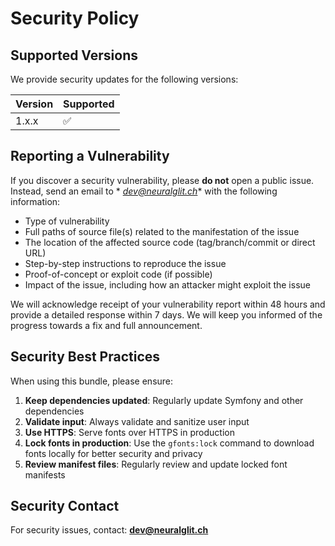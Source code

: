 # Security Policy

## Supported Versions

We provide security updates for the following versions:

| Version | Supported          |
|---------|--------------------|
| 1.x.x   | :white_check_mark: |

## Reporting a Vulnerability

If you discover a security vulnerability, please **do not** open a public issue. Instead, send an email to *
*dev@neuralglit.ch** with the following information:

- Type of vulnerability
- Full paths of source file(s) related to the manifestation of the issue
- The location of the affected source code (tag/branch/commit or direct URL)
- Step-by-step instructions to reproduce the issue
- Proof-of-concept or exploit code (if possible)
- Impact of the issue, including how an attacker might exploit the issue

We will acknowledge receipt of your vulnerability report within 48 hours and provide a detailed response within 7 days.
We will keep you informed of the progress towards a fix and full announcement.

## Security Best Practices

When using this bundle, please ensure:

1. **Keep dependencies updated**: Regularly update Symfony and other dependencies
2. **Validate input**: Always validate and sanitize user input
3. **Use HTTPS**: Serve fonts over HTTPS in production
4. **Lock fonts in production**: Use the `gfonts:lock` command to download fonts locally for better security and privacy
5. **Review manifest files**: Regularly review and update locked font manifests

## Security Contact

For security issues, contact: **dev@neuralglit.ch**

